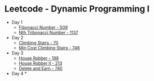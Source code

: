# Leetcode - Dynamic Programming I

* Day 1
  * [Fibonacci Number - 509](https://leetcode.com/problems/fibonacci-number/)
  * [Nth Tribonacci Number - 1137](https://leetcode.com/problems/n-th-tribonacci-number/)
* Day 2
  * [Climbing Stairs - 70](https://leetcode.com/problems/climbing-stairs/)
  * [Min Cost Climbing Stairs - 746](https://leetcode.com/problems/min-cost-climbing-stairs/)
* Day 3
  * [House Robber - 198](https://leetcode.com/problems/house-robber/)
  * [House Robber II - 213](https://leetcode.com/problems/house-robber-ii/)
  * [Delete and Earn - 740](https://leetcode.com/problems/delete-and-earn/)
* Day 4
  * 

